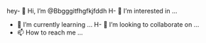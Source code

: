 hey- 👋 Hi, I’m @Bbgggitfhgfkjfddh
H- 👀 I’m interested in ...
- 🌱 I’m currently learning ...
H- 💞️ I’m looking to collaborate on ...
- 📫 How to reach me ...

<!---
Bbgggitfhgfkjfddh/Bbgggitfhgfkjfddh is a ✨ special ✨ repository because its `README.md` (this file) appears on your GitHub profile.
You can click the Preview link to take a look at your changes.
--->
